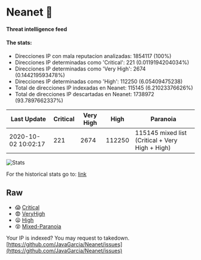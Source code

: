# Neanet :hocho:
#### Threat intelligence feed
#### The stats:

- Direcciones IP con mala reputacion analizadas: 1854117 (100%)
- Direcciones IP determinadas como 'Critical':  221 (0.0119194204034%)
- Direcciones IP determinadas como 'Very High':  2674 (0.144219593478%)
- Direcciones IP determinadas como 'High':  112250 (6.05409475238)
- Total de direcciones IP indexadas en Neanet:  115145 (6.21023376626%)
- Total de direcciones IP descartadas en Neanet:  1738972 (93.7897662337%)

| Last Update | Critical | Very High | High | Paranoia |
| --- | --- | --- | --- | --- |
| 2020-10-02 10:02:17 | 221 | 2674 | 112250 | 115145 mixed list (Critical + Very High + High)|

![Stats](https://docs.google.com/spreadsheets/d/e/2PACX-1vSnaNMIXVabIpDJjufMlzH7poXnshF3mgd8Is1g9ytUEzVsP5my4Trn8f-xkoLLQ38xpL3HtmUexLo6/pubchart?oid=501124687&format=image)

For the historical stats go to: [link](/stats.csv)
## Raw
- :scream: [Critical](https://raw.githubusercontent.com/JavaGarcia/Neanet/master/blacklists/neanet_critical.txt)
- :fearful: [VeryHigh](https://raw.githubusercontent.com/JavaGarcia/Neanet/master/blacklists/neanet_veryHigh.txtt)
- :frowning: [High](https://raw.githubusercontent.com/JavaGarcia/Neanet/master/blacklists/neanet_high.txt)
- :dizzy_face: [Mixed-Paranoia](https://raw.githubusercontent.com/JavaGarcia/Neanet/master/blacklists/neanet_all.txt)


Your IP is indexed? You may request to takedown. [https://github.com/JavaGarcia/Neanet/issues](https://github.com/JavaGarcia/Neanet/issues)









































































































































































































































































































































































































































































































































































































































































































































































































































































































































































































































































































































































































